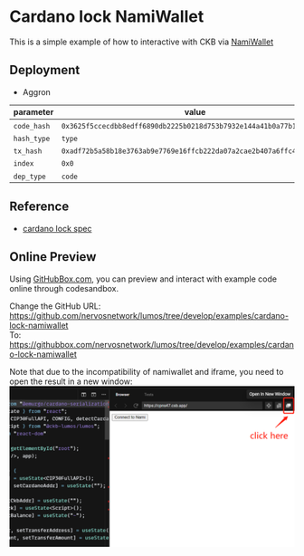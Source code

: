 # Cardano lock NamiWallet

This is a simple example of how to interactive with CKB via [NamiWallet](https://github.com/Berry-Pool/nami-wallet)

## Deployment

- Aggron

| parameter   | value                                                                |
| ----------- | -------------------------------------------------------------------- |
| `code_hash` | `0x3625f5ccecdbb8edff6890db2225b0218d753b7932e144a41b0a77b1111c921b` |
| `hash_type` | `type`                                                               |
| `tx_hash`   | `0xadf72b5a58b18e3763ab9e7769e16ffcb222da07a2cae2b407a6ffc47a2d39ff` |
| `index`     | `0x0`                                                                |
| `dep_type`  | `code`                                                               |

## Reference

- [cardano lock spec](https://github.com/XuJiandong/docs-bank/blob/master/cardano_lock.md)

## Online Preview

Using [GitHubBox.com](https://codesandbox.io/docs/importing#using-githubboxcom), you can preview and interact with example code online through codesandbox.

Change the GitHub URL: https://github.com/nervosnetwork/lumos/tree/develop/examples/cardano-lock-namiwallet  
To: https://githubbox.com/nervosnetwork/lumos/tree/develop/examples/cardano-lock-namiwallet

Note that due to the incompatibility of namiwallet and iframe, you need to open the result in a new window:  
![codesandbox](./codesandbox.png)
